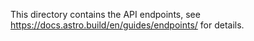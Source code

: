This directory contains the API endpoints, see https://docs.astro.build/en/guides/endpoints/ for details.
